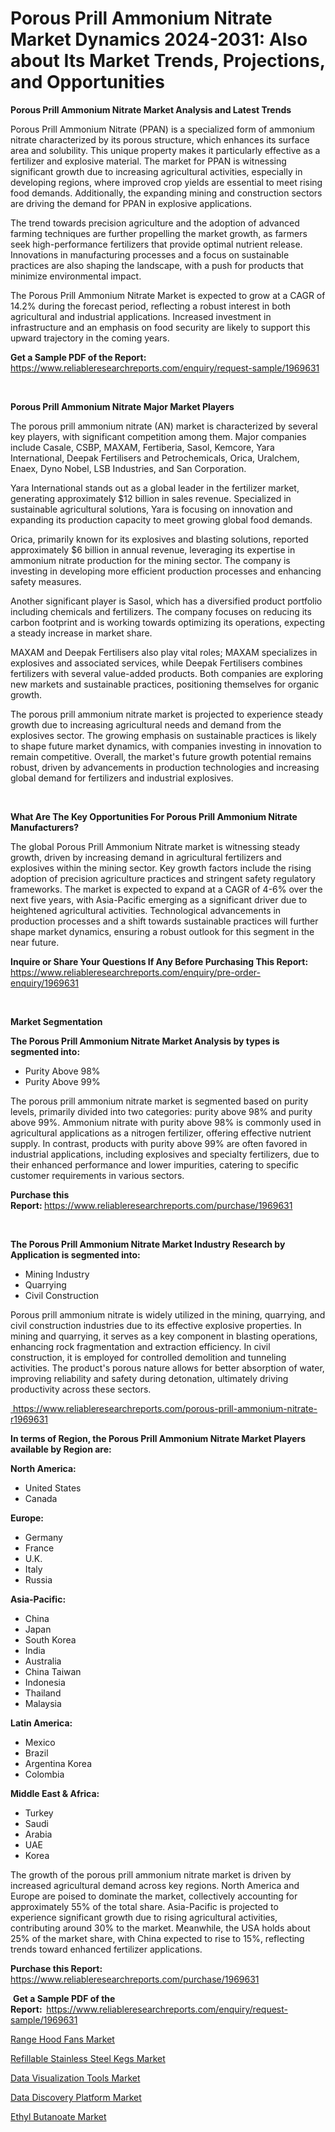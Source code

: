 <p><h1>Porous Prill Ammonium Nitrate Market Dynamics 2024-2031: Also about Its Market Trends, Projections, and Opportunities</h1></p><p><strong>Porous Prill Ammonium Nitrate Market Analysis and Latest Trends</strong></p>
<p><p>Porous Prill Ammonium Nitrate (PPAN) is a specialized form of ammonium nitrate characterized by its porous structure, which enhances its surface area and solubility. This unique property makes it particularly effective as a fertilizer and explosive material. The market for PPAN is witnessing significant growth due to increasing agricultural activities, especially in developing regions, where improved crop yields are essential to meet rising food demands. Additionally, the expanding mining and construction sectors are driving the demand for PPAN in explosive applications. </p><p>The trend towards precision agriculture and the adoption of advanced farming techniques are further propelling the market growth, as farmers seek high-performance fertilizers that provide optimal nutrient release. Innovations in manufacturing processes and a focus on sustainable practices are also shaping the landscape, with a push for products that minimize environmental impact. </p><p>The Porous Prill Ammonium Nitrate Market is expected to grow at a CAGR of 14.2% during the forecast period, reflecting a robust interest in both agricultural and industrial applications. Increased investment in infrastructure and an emphasis on food security are likely to support this upward trajectory in the coming years.</p></p>
<p><strong>Get a Sample PDF of the Report:&nbsp;</strong> <a href="https://www.reliableresearchreports.com/enquiry/request-sample/1969631?utm_campaign=83&utm_medium=2&utm_source=Github&utm_content=ia&utm_term=14112024&utm_id=porous-prill-ammonium-nitrate">https://www.reliableresearchreports.com/enquiry/request-sample/1969631</a></p>
<p>&nbsp;</p>
<p><strong>Porous Prill Ammonium Nitrate Major Market Players</strong></p>
<p><p>The porous prill ammonium nitrate (AN) market is characterized by several key players, with significant competition among them. Major companies include Casale, CSBP, MAXAM, Fertiberia, Sasol, Kemcore, Yara International, Deepak Fertilisers and Petrochemicals, Orica, Uralchem, Enaex, Dyno Nobel, LSB Industries, and San Corporation. </p><p>Yara International stands out as a global leader in the fertilizer market, generating approximately $12 billion in sales revenue. Specialized in sustainable agricultural solutions, Yara is focusing on innovation and expanding its production capacity to meet growing global food demands. </p><p>Orica, primarily known for its explosives and blasting solutions, reported approximately $6 billion in annual revenue, leveraging its expertise in ammonium nitrate production for the mining sector. The company is investing in developing more efficient production processes and enhancing safety measures.</p><p>Another significant player is Sasol, which has a diversified product portfolio including chemicals and fertilizers. The company focuses on reducing its carbon footprint and is working towards optimizing its operations, expecting a steady increase in market share.</p><p>MAXAM and Deepak Fertilisers also play vital roles; MAXAM specializes in explosives and associated services, while Deepak Fertilisers combines fertilizers with several value-added products. Both companies are exploring new markets and sustainable practices, positioning themselves for organic growth.</p><p>The porous prill ammonium nitrate market is projected to experience steady growth due to increasing agricultural needs and demand from the explosives sector. The growing emphasis on sustainable practices is likely to shape future market dynamics, with companies investing in innovation to remain competitive. Overall, the market's future growth potential remains robust, driven by advancements in production technologies and increasing global demand for fertilizers and industrial explosives.</p></p>
<p>&nbsp;</p>
<p><strong>What Are The Key Opportunities For Porous Prill Ammonium Nitrate Manufacturers?</strong></p>
<p><p>The global Porous Prill Ammonium Nitrate market is witnessing steady growth, driven by increasing demand in agricultural fertilizers and explosives within the mining sector. Key growth factors include the rising adoption of precision agriculture practices and stringent safety regulatory frameworks. The market is expected to expand at a CAGR of 4-6% over the next five years, with Asia-Pacific emerging as a significant driver due to heightened agricultural activities. Technological advancements in production processes and a shift towards sustainable practices will further shape market dynamics, ensuring a robust outlook for this segment in the near future.</p></p>
<p><strong>Inquire or Share Your Questions If Any Before Purchasing This Report:</strong> <a href="https://www.reliableresearchreports.com/enquiry/pre-order-enquiry/1969631?utm_campaign=83&utm_medium=2&utm_source=Github&utm_content=ia&utm_term=14112024&utm_id=porous-prill-ammonium-nitrate">https://www.reliableresearchreports.com/enquiry/pre-order-enquiry/1969631</a></p>
<p>&nbsp;</p>
<p><strong>Market Segmentation</strong></p>
<p><strong>The Porous Prill Ammonium Nitrate Market Analysis by types is segmented into:</strong></p>
<p><ul><li>Purity Above 98%</li><li>Purity Above 99%</li></ul></p>
<p><p>The porous prill ammonium nitrate market is segmented based on purity levels, primarily divided into two categories: purity above 98% and purity above 99%. Ammonium nitrate with purity above 98% is commonly used in agricultural applications as a nitrogen fertilizer, offering effective nutrient supply. In contrast, products with purity above 99% are often favored in industrial applications, including explosives and specialty fertilizers, due to their enhanced performance and lower impurities, catering to specific customer requirements in various sectors.</p></p>
<p><strong>Purchase this Report:&nbsp;</strong><a href="https://www.reliableresearchreports.com/purchase/1969631?utm_campaign=83&utm_medium=2&utm_source=Github&utm_content=ia&utm_term=14112024&utm_id=porous-prill-ammonium-nitrate">https://www.reliableresearchreports.com/purchase/1969631</a></p>
<p>&nbsp;</p>
<p><strong>The Porous Prill Ammonium Nitrate Market Industry Research by Application is segmented into:</strong></p>
<p><ul><li>Mining Industry</li><li>Quarrying</li><li>Civil Construction</li></ul></p>
<p><p>Porous prill ammonium nitrate is widely utilized in the mining, quarrying, and civil construction industries due to its effective explosive properties. In mining and quarrying, it serves as a key component in blasting operations, enhancing rock fragmentation and extraction efficiency. In civil construction, it is employed for controlled demolition and tunneling activities. The product's porous nature allows for better absorption of water, improving reliability and safety during detonation, ultimately driving productivity across these sectors.</p></p>
<p><a href="https://www.reliableresearchreports.com/porous-prill-ammonium-nitrate-r1969631?utm_campaign=83&utm_medium=2&utm_source=Github&utm_content=ia&utm_term=14112024&utm_id=porous-prill-ammonium-nitrate">&nbsp;https://www.reliableresearchreports.com/porous-prill-ammonium-nitrate-r1969631</a></p>
<p><strong>In terms of Region, the Porous Prill Ammonium Nitrate Market Players available by Region are:</strong></p>
<p>
    <p> <strong> North America: </strong>
        <ul>
            <li>United States</li>
            <li>Canada</li>
        </ul>
        </p> 
    <p> <strong> Europe: </strong>
        <ul>
            <li>Germany</li>
            <li>France</li>
            <li>U.K.</li>
            <li>Italy</li>
            <li>Russia</li>
        </ul>
        </p> 
    <p> <strong> Asia-Pacific: </strong>
        <ul>
            <li>China</li>
            <li>Japan</li>
            <li>South Korea</li>
            <li>India</li>
            <li>Australia</li>
            <li>China Taiwan</li>
            <li>Indonesia</li>
            <li>Thailand</li>
            <li>Malaysia</li>
        </ul>
        </p> 
    <p> <strong> Latin America: </strong>
        <ul>
            <li>Mexico</li>
            <li>Brazil</li>
            <li>Argentina Korea</li>
            <li>Colombia</li>
        </ul>
        </p> 
    <p> <strong> Middle East & Africa: </strong>
        <ul>
            <li>Turkey</li>
            <li>Saudi</li>
            <li>Arabia</li>
            <li>UAE</li>
            <li>Korea</li>
        </ul>
    </p>
    </p>
<p><p>The growth of the porous prill ammonium nitrate market is driven by increased agricultural demand across key regions. North America and Europe are poised to dominate the market, collectively accounting for approximately 55% of the total share. Asia-Pacific is projected to experience significant growth due to rising agricultural activities, contributing around 30% to the market. Meanwhile, the USA holds about 25% of the market share, with China expected to rise to 15%, reflecting trends toward enhanced fertilizer applications.</p></p>
<p><strong>Purchase this Report: </strong><a href="https://www.reliableresearchreports.com/purchase/1969631?utm_campaign=83&utm_medium=2&utm_source=Github&utm_content=ia&utm_term=14112024&utm_id=porous-prill-ammonium-nitrate">https://www.reliableresearchreports.com/purchase/1969631</a></p>
<p>&nbsp;<strong>Get a Sample PDF of the Report:&nbsp;&nbsp;</strong><a href="https://www.reliableresearchreports.com/enquiry/request-sample/1969631?utm_campaign=83&utm_medium=2&utm_source=Github&utm_content=ia&utm_term=14112024&utm_id=porous-prill-ammonium-nitrate">https://www.reliableresearchreports.com/enquiry/request-sample/1969631</a></p>
<p><strong></strong></p>
<p><p><a href="https://www.linkedin.com/pulse/range-hood-fans-industry-insights-report-analyzing-market-trends-bqg9c?utm_campaign=83&utm_medium=2&utm_source=Github&utm_content=ia&utm_term=14112024&utm_id=porous-prill-ammonium-nitrate">Range Hood Fans Market</a></p><p><a href="https://www.linkedin.com/pulse/refillable-stainless-steel-kegs-market-segmentation-applications-ibyoc?utm_campaign=83&utm_medium=2&utm_source=Github&utm_content=ia&utm_term=14112024&utm_id=porous-prill-ammonium-nitrate">Refillable Stainless Steel Kegs Market</a></p><p><a href="https://issuu.com/reportprime-2/docs/data-visualization-tools-market-siz_583960d3fabc87?utm_campaign=83&utm_medium=2&utm_source=Github&utm_content=ia&utm_term=14112024&utm_id=porous-prill-ammonium-nitrate">Data Visualization Tools Market</a></p><p><a href="https://issuu.com/reportprime-2/docs/data-discovery-platform-market-size_28f0b6f4b95869?utm_campaign=83&utm_medium=2&utm_source=Github&utm_content=ia&utm_term=14112024&utm_id=porous-prill-ammonium-nitrate">Data Discovery Platform Market</a></p><p><a href="https://github.com/mharielmesa/Market-Research-Report-List-5/blob/main/ethyl-butanoate-market.md?utm_campaign=83&utm_medium=2&utm_source=Github&utm_content=ia&utm_term=14112024&utm_id=porous-prill-ammonium-nitrate">Ethyl Butanoate Market</a></p></p>